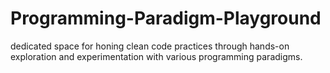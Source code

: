 # Programming-Paradigm-Playground
dedicated space for honing clean code practices through hands-on exploration and experimentation with various programming paradigms.
